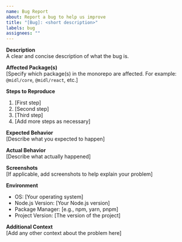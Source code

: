 ```yaml
---
name: Bug Report
about: Report a bug to help us improve
title: "[Bug]: <short description>"
labels: bug
assignees: ""
---
```


**Description**  
A clear and concise description of what the bug is.

**Affected Package(s)**  
[Specify which package(s) in the monorepo are affected. For example: `@midl/core`, `@midl/react`, etc.]

**Steps to Reproduce**

1. [First step]
2. [Second step]
3. [Third step]
4. [Add more steps as necessary]

**Expected Behavior**  
[Describe what you expected to happen]

**Actual Behavior**  
[Describe what actually happened]

**Screenshots**  
[If applicable, add screenshots to help explain your problem]

**Environment**

- OS: [Your operating system]
- Node.js Version: [Your Node.js version]
- Package Manager: [e.g., npm, yarn, pnpm]
- Project Version: [The version of the project]

**Additional Context**  
[Add any other context about the problem here]
